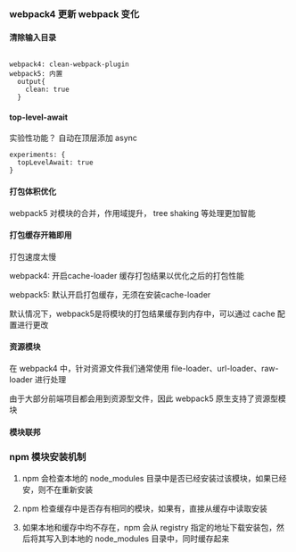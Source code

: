 ### webpack4 更新 webpack 变化

#### 清除输入目录

```

webpack4: clean-webpack-plugin
webpack5: 内置
  output{
    clean: true
  }

```

#### top-level-await

实验性功能？ 自动在顶层添加 async

```
experiments: {
  topLevelAwait: true
}

```

#### 打包体积优化

webpack5 对模块的合并，作用域提升， tree shaking 等处理更加智能


#### 打包缓存开箱即用

打包速度太慢

webpack4: 开启cache-loader 缓存打包结果以优化之后的打包性能

webpack5: 默认开启打包缓存，无须在安装cache-loader

默认情况下，webpack5是将模块的打包结果缓存到内存中，可以通过 cache 配置进行更改

#### 资源模块

在 webpack4 中，针对资源文件我们通常使用 file-loader、url-loader、raw-loader 进行处理

由于大部分前端项目都会用到资源型文件，因此 webpack5 原生支持了资源型模块


#### 模块联邦


### npm 模块安装机制

1. npm 会检查本地的 node_modules 目录中是否已经安装过该模块，如果已经安，则不在重新安装

2. npm 检查缓存中是否存有相同的模块，如果有，直接从缓存中读取安装

3. 如果本地和缓存中均不存在，npm 会从 registry 指定的地址下载安装包，然后将其写入到本地的 node_modules 目录中，同时缓存起来